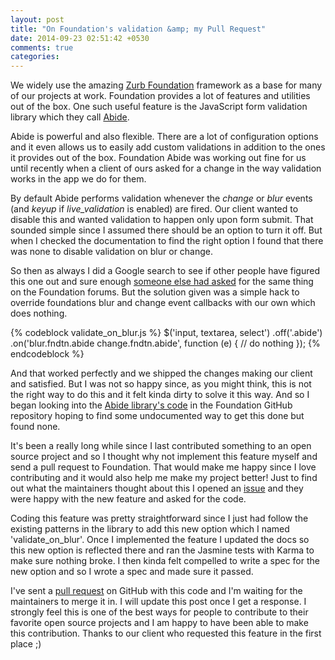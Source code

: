 ```yaml
---
layout: post
title: "On Foundation's validation &amp; my Pull Request"
date: 2014-09-23 02:51:42 +0530
comments: true
categories: 
---
```


We widely use the amazing [Zurb Foundation](http://foundation.zurb.com/) framework as a base for many of our projects at work. Foundation provides a lot of features and utilities out of the box. One such useful feature is the JavaScript form validation library which they call [Abide](http://foundation.zurb.com/docs/components/abide.html).


Abide is powerful and also flexible. There are a lot of configuration options and it even allows us to easily add custom validations in addition to the ones it provides out of the box. Foundation Abide was working out fine for us until recently when a client of ours asked for a change in the way validation works in the app we do for them.
<!--more-->
By default Abide performs validation whenever the _change_ or _blur_ events (and _keyup_ if _live_validation_ is enabled) are fired. Our client wanted to disable this and wanted validation to happen only upon form submit. That sounded simple since I assumed there should be an option to turn it off. But when I checked the documentation to find the right option I found that there was none to disable validation on blur or change.

So then as always I did a Google search to see if other people have figured this one out and sure enough [someone else had asked](http://foundation.zurb.com/forum/posts/1543-disable-abide-form-validation-on-blur-the-fields) for the same thing on the Foundation forums. But the solution given was a simple hack to override foundations blur and change event callbacks with our own which does nothing.

{% codeblock validate_on_blur.js %}
$('input, textarea, select')
 .off('.abide')
 .on('blur.fndtn.abide change.fndtn.abide', function (e) {
  // do nothing
});
{% endcodeblock %}

And that worked perfectly and we shipped the changes making our client and satisfied. But I was not so happy since, as you might think, this is not the right way to do this and it felt kinda dirty to solve it this way. And so I began looking into the [Abide library's code](https://github.com/zurb/foundation/blob/master/js/foundation/foundation.abide.js) in the Foundation GitHub repository hoping to find some undocumented way to get this done but found none.

It's been a really long while since I last contributed something to an open source project and so I thought why not implement this feature myself and send a pull request to Foundation. That would make me happy since I love contributing and it would also help me make my project better! Just to find out what the maintainers thought about this I opened an [issue](https://github.com/zurb/foundation/issues/5760) and they were happy with the new feature and asked for the code.

Coding this feature was pretty straightforward since I just had follow the existing patterns in the library to add this new option which I named 'validate_on_blur'. Once I implemented the feature I updated the docs so this new option is reflected there and ran the Jasmine tests with Karma to make sure nothing broke. I then kinda felt compelled to write a spec for the new option and so I wrote a spec and made sure it passed.

I've sent a [pull request](https://github.com/zurb/foundation/pull/5774) on GitHub with this code and I'm waiting for the maintainers to merge it in. I will update this post once I get a response. I strongly feel this is one of the best ways for people to contribute to their favorite open source projects and I am happy to have been able to make this contribution. Thanks to our client who requested this feature in the first place ;)